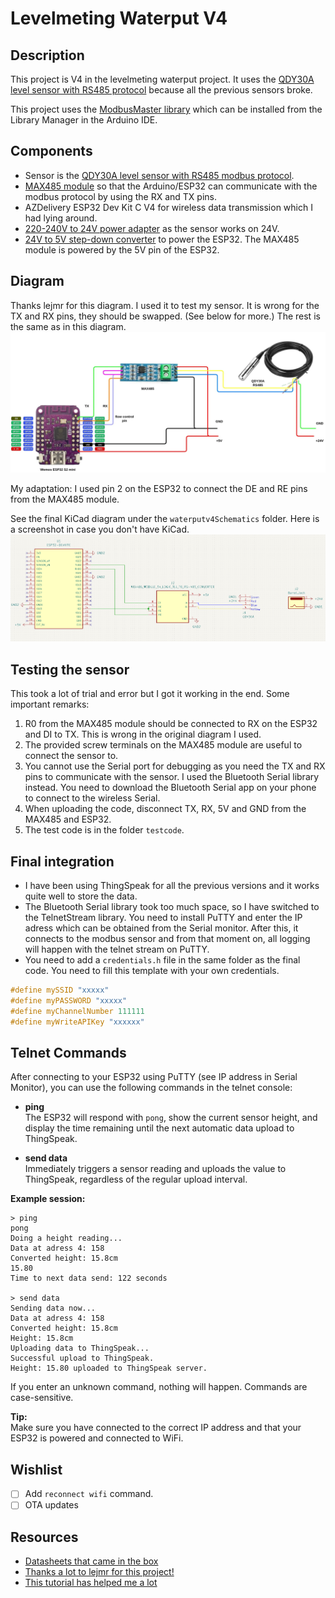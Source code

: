 # Levelmeting Waterput V4

## Description

This project is V4 in the levelmeting waterput project. It uses the [QDY30A level sensor with RS485 protocol](https://nl.aliexpress.com/item/1005004940352922.html?srcSns=sns_Copy&spreadType=socialShare&bizType=ProductDetail&social_params=60985872337&aff_fcid=d36cea4a44db45c6bede2523cc9afb1e-1753980282806-07628-_EjQJvbW&tt=MG&aff_fsk=_EjQJvbW&aff_platform=default&sk=_EjQJvbW&aff_trace_key=d36cea4a44db45c6bede2523cc9afb1e-1753980282806-07628-_EjQJvbW&shareId=60985872337&businessType=ProductDetail&platform=AE&terminal_id=5ec7fe4f4f894db8bbb9257240edc8ba&afSmartRedirect=y) because all the previous sensors broke.

This project uses the [ModbusMaster library](https://github.com/4-20ma/ModbusMaster/tree/master) which can be installed from the Library Manager in the Arduino IDE.

## Components

- Sensor is the [QDY30A level sensor with RS485 modbus protocol](https://github.com/4-20ma/ModbusMaster/tree/master).
- [MAX485 module](https://nl.aliexpress.com/item/1005009235324836.html?spm=a2g0o.productlist.main.18.6f7028e663hk5b&algo_pvid=be4b66e5-2800-47ac-b6a6-58f13e3ffc2b&algo_exp_id=be4b66e5-2800-47ac-b6a6-58f13e3ffc2b-17&pdp_ext_f=%7B%22order%22%3A%22-1%22%2C%22eval%22%3A%221%22%7D&pdp_npi=4%40dis%21EUR%2117.32%215.53%21%21%21139.11%2144.42%21%40211b430817539750750754094efdc0%2112000048420270373%21sea%21BE%210%21ABX&curPageLogUid=VVom2pkc4jR8&utparam-url=scene%3Asearch%7Cquery_from%3A) so that the Arduino/ESP32 can communicate with the modbus protocol by using the RX and TX pins.
- AZDelivery ESP32 Dev Kit C V4 for wireless data transmission which I had lying around.
- [220-240V to 24V power adapter](https://www.amazon.com.be/-/en/Universal-Adapter-220-240V-Inverter-Converter/dp/B0DRP7CS6Y/ref=sr_1_6?crid=1ACSXPUVS5M3O&dib=eyJ2IjoiMSJ9.FTbxj5E1wm82PugM4UbSTGT1U-mJWSjutiHkte5HbkOeKfQrB-BOpuIBgImuRtzR-Oxsbv6aAav57drT663OdneUMQ0v3lXwz_fyhLJ6fqaBDiDpmi3t64ZKGnJhwVYG2fniTcgwXYQBbRFDHbBWO10F0hNb3RetDSqDfkFQakxUy2J-pAYLw4MWh0_5NM9YgepXiq3lA2xNkwteyM8PkXWb3mjuG0ey11ltC3uAtEaBidy8vM2pcyvCirzr-JK_tczkhxNdXqsYSO3U6uUHg2HoZKGJPsb2ADYXPQJMeao.7CeGK0aJhAgOUL4NGwdO5NkmGQ1lxo9eezmmLnGFa6c&dib_tag=se&keywords=240v%2BAC%2Bto%2B24v%2Bdc%2Badapter&qid=1756312614&sprefix=240v%2Bac%2Bto%2B24v%2Bdc%2Badapter%2Caps%2C95&sr=8-6&th=1) as the sensor works on 24V.
- [24V to 5V step-down converter](https://www.amazon.com.be/-/en/Heemol-Converter-Module-DC-DC-Power/dp/B0BCV6GRH5/ref=sr_1_3?crid=1N3TF49LMAD7M&dib=eyJ2IjoiMSJ9.q-0kuL72pe2IKbCABHzv8yXOsoQ4-v-Wq0jyu740BLkh13zqbLLy1FTG98uMWzEd8oz7OTgdK4OSP_4BK1gTu9wjp9CoapG2o3FZpXtIWlHqLC9P6f17gwq7Obhck1AqX469Dt1Ga9VJU1P0AJyKzVB0Ln-N5Ue2JrF5tVuZJ5tERdzsEsNTRxSBOX8tx5-2qo5J622tHXK5aL6bRXPW_Zn6CSXFCy_SFn3BGmzdMCV8JSYf2uHlnAjMfwTZvKOJRcqpMr4RmKVLJPQKJ-YGLqcOWeauEC0VQ_aWCukiv7Q.-T0r3asJ5W8xXmG-Gu4cFkVHnN3vhC2m68qT4c__YZo&dib_tag=se&keywords=dc+dc+24+to+5v+converter&qid=1756310998&sprefix=dc+dc+24+to+5v+converter%2Caps%2C92&sr=8-3) to power the ESP32. The MAX485 module is powered by the 5V pin of the ESP32.

## Diagram

Thanks lejmr for this diagram. I used it to test my sensor. It is wrong for the TX and RX pins, they should be swapped. (See below for more.) The rest is the same as in this diagram.
![Wiring diagram](images/wiring_diagram_stolen.png)

My adaptation:
I used pin 2 on the ESP32 to connect the DE and RE pins from the MAX485 module.

See the final KiCad diagram under the `waterputv4Schematics` folder. Here is a screenshot in case you don't have KiCad.
![The final diagram](images/schematicScreenshot.png)

## Testing the sensor

This took a lot of trial and error but I got it working in the end. Some important remarks:

1. R0 from the MAX485 module should be connected to RX on the ESP32 and DI to TX. This is wrong in the original diagram I used.
2. The provided screw terminals on the MAX485 module are useful to connect the sensor to.
3. You cannot use the Serial port for debugging as you need the TX and RX pins to communicate with the sensor. I used the Bluetooth Serial library instead. You need to download the Bluetooth Serial app on your phone to connect to the wireless Serial.
4. When uploading the code, disconnect TX, RX, 5V and GND from the MAX485 and ESP32.
5. The test code is in the folder `testcode`.

## Final integration

- I have been using ThingSpeak for all the previous versions and it works quite well to store the data.
- The Bluetooth Serial library took too much space, so I have switched to the TelnetStream library. You need to install PuTTY and enter the IP adress which can be obtained from the Serial monitor. After this, it connects to the modbus sensor and from that moment on, all logging will happen with the telnet stream on PuTTY.
- You need to add a `credentials.h` file in the same folder as the final code. You need to fill this template with your own credentials.

```c++
#define mySSID "xxxxx"
#define myPASSWORD "xxxxx"
#define myChannelNumber 111111
#define myWriteAPIKey "xxxxxx"
```

## Telnet Commands

After connecting to your ESP32 using PuTTY (see IP address in Serial Monitor), you can use the following commands in the telnet console:

- **ping**  
  The ESP32 will respond with `pong`, show the current sensor height, and display the time remaining until the next automatic data upload to ThingSpeak.

- **send data**  
  Immediately triggers a sensor reading and uploads the value to ThingSpeak, regardless of the regular upload interval.

**Example session:**

```
> ping
pong
Doing a height reading...
Data at adress 4: 158
Converted height: 15.8cm
15.80
Time to next data send: 122 seconds

> send data
Sending data now...
Data at adress 4: 158
Converted height: 15.8cm
Height: 15.8cm
Uploading data to ThingSpeak...
Successful upload to ThingSpeak.
Height: 15.80 uploaded to ThingSpeak server.

```

If you enter an unknown command, nothing will happen. Commands are case-sensitive.

**Tip:**  
Make sure you have connected to the correct IP address and that your ESP32 is powered and connected to WiFi.

## Wishlist

- [ ] Add `reconnect wifi` command.
- [ ] OTA updates

## Resources

- [Datasheets that came in the box](https://h5.hlcode.com.cn/?id=NK1LFtJ&f=wx)
- [Thanks a lot to lejmr for this project!](https://github.com/lejmr/dyi-ha-water-management)
- [This tutorial has helped me a lot](https://how2electronics.com/how-to-use-modbus-rtu-with-esp32-to-read-sensor-data/)
